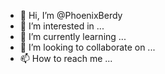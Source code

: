 - 👋 Hi, I’m @PhoenixBerdy
- 👀 I’m interested in ...
- 🌱 I’m currently learning ...
- 💞️ I’m looking to collaborate on ...
- 📫 How to reach me ...

<!---
PhoenixBerdy/PhoenixBerdy is a ✨ special ✨ repository because its `README.md` (this file) appears on your GitHub profile.
You can click the Preview link to take a look at your changes.
--->
